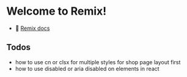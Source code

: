 # Welcome to Remix!

- 📖 [Remix docs](https://remix.run/docs)

## Todos
- how to use cn or clsx for multiple styles for shop page layout first
- how to use disabled or aria disabled on elements in react
